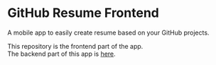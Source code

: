 # GitHub Resume Frontend

A mobile app to easily create resume based on your GitHub projects.

This repository is the frontend part of the app. <br />
The backend part of this app is <a href="https://github.com/hertantoirawan/github-resume-backend">here</a>.
